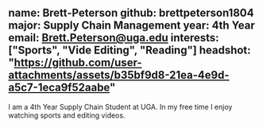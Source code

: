 name: Brett-Peterson
github: brettpeterson1804
major: Supply Chain Management
year: 4th Year
email: Brett.Peterson@uga.edu
interests: ["Sports", "Vide Editing", "Reading"]
headshot: "https://github.com/user-attachments/assets/b35bf9d8-21ea-4e9d-a5c7-1eca9f52aabe"
---
I am a 4th Year Supply Chain Student at UGA. In my free time I enjoy watching sports and editing videos.
